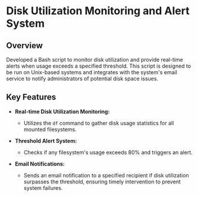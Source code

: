 # Disk Utilization Monitoring and Alert System

## Overview
Developed a Bash script to monitor disk utilization and provide real-time alerts when usage exceeds a specified threshold. This script is designed to be run on Unix-based systems and integrates with the system's email service to notify administrators of potential disk space issues.

## Key Features

- **Real-time Disk Utilization Monitoring:**
  - Utilizes the `df` command to gather disk usage statistics for all mounted filesystems.

- **Threshold Alert System:**
  - Checks if any filesystem's usage exceeds 80% and triggers an alert.

- **Email Notifications:**
  - Sends an email notification to a specified recipient if disk utilization surpasses the threshold, ensuring timely intervention to prevent system failures.
